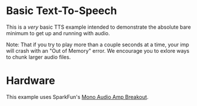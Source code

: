 Basic Text-To-Speech
====================
This is a *very* basic TTS example intended to demonstrate the absolute bare minimum to get up and running with audio.

Note: That if you try to play more than a couple seconds at a time, your imp will crash with an "Out of Memory" error. We encourage you to exlore ways to chunk larger audio files.

Hardware
========
This example uses SparkFun's [Mono Audio Amp Breakout](https://www.sparkfun.com/products/11044).

